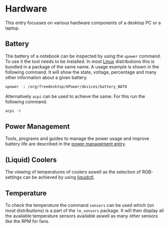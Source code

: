 # Hardware 

This entry focusses on various hardware components of a desktop PC or a laptop.

## Battery 

The battery of a notebook can be inspected by using the `upower` command.
To use it the tool needs to be installed.
In most [Linux](/wiki/linux.md) distributions this is bundled in a package of the same name.
A usage example is shown in the following command.
It will show the state, voltage, percentage and many other information about a given battery.

```sh
upower -i /org/freedesktop/UPower/devices/battery_BAT0
```

Alternatively `acpi` can be used to achieve the same.
For this run the following command.

```sh
acpi -b
```

## Power Management

Tools, programs and guides to manage the power usage and improve battery life are described in the
[power management entry](/wiki/linux/power_management.md).

## (Liquid) Coolers

The viewing of temperatures of coolers aswell as the selection of RGB-settings can be achieved by
using [liquidctl](https://github.com/liquidctl/liquidctl).

## Temperature 

To check the temperature the command `sensors` can be used which (on most distributions) is a part
of the `lm_sensors` package.
It will then display all the available temperature sensors available aswell as many other sensors
like the RPM for fans.
